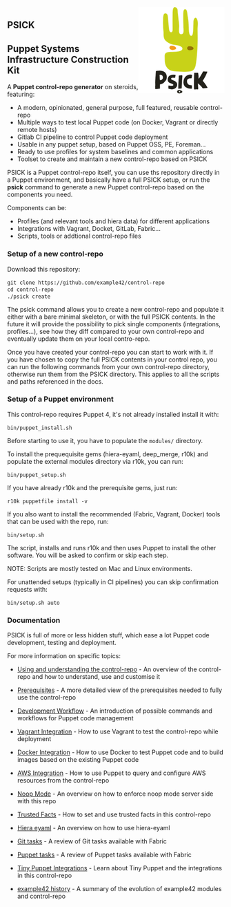 <img align="right" src="html/images/PSICK-logo-200x200.png" />

## PSICK
## Puppet Systems Infrastructure Construction Kit

A **Puppet control-repo generator** on steroids, featuring:

  - A modern, opinionated, general purpose, full featured, reusable control-repo
  - Multiple ways to test local Puppet code (on Docker, Vagrant or directly remote hosts)
  - Gitlab CI pipeline to control Puppet code deployment
  - Usable in any puppet setup, based on Puppet OSS, PE, Foreman...
  - Ready to use profiles for system baselines and common applications
  - Toolset to create and maintain a new control-repo based on PSICK

PSICK is a Puppet control-repo itself, you can use ths repository directly in a Puppet environment,
and basically have a full PSICK setup, or run the **psick** command to generate a new Puppet
control-repo based on the components you need.

Components can be:

  - Profiles (and relevant tools and hiera data) for different applications
  - Integrations with Vagrant, Docket, GitLab, Fabric...
  - Scripts, tools or addtional control-repo files

### Setup of a new control-repo

Download this repository:

    git clone https://github.com/example42/control-repo
    cd control-repo
    ./psick create

The psick command allows you to create a new control-repo and populate it either with a bare
minimal skeleton, or with the full PSICK contents.
In the future it will provide the possibility to pick single components (integrations, profiles...),
see how they diff compared to your own control-repo and eventually update them on your local contro-repo.

Once you have created your control-repo you can start to work with it.
If you have chosen to copy the full PSICK contents in your control repo, you can run the following commands
from your own control-repo directory, otherwise run them from the PSICK directory.
This applies to all the scripts and paths referenced in the docs.


### Setup of a Puppet environment

This control-repo requires Puppet 4, it's not already installed install it with:

    bin/puppet_install.sh

Before starting to use it, you have to populate the ```modules/``` directory.

To install the prequequisite gems (hiera-eyaml, deep_merge, r10k) and populate the external modules directory via r10k, you can run: 

    bin/puppet_setup.sh

If you have already r10k and the prerequisite gems, just run:

    r10k puppetfile install -v

If you also want to install the recommended (Fabric, Vagrant, Docker) tools that can be used with the repo, run:

    bin/setup.sh

The script, installs and runs r10k and then uses Puppet to install the other software. You will be asked to confirm or skip each step.

NOTE: Scripts are mostly tested on Mac and Linux environments.

For unattended setups (typically in CI pipelines) you can skip confirmation requests with:

    bin/setup.sh auto


### Documentation

PSICK is full of more or less hidden stuff, which ease a lot Puppet code development, testing and deployment.

For more information on specific topics:

  - [Using and understanding the control-repo](docs/use.md) - An overview of the control-repo and how to understand, use and customise it
  
  - [Prerequisites](docs/prerequisites.md) - A more detailed view of the prerequisites needed to fully use the control-repo

  - [Development Workflow](docs/workflow.md) - An introduction of possible commands and workflows for Puppet code management

  - [Vagrant Integration](docs/vagrant.md) - How to use Vagrant to test the control-repo while deployment

  - [Docker Integration](docs/docker.md) - How to use Docker to test Puppet code and to build images based on the existing Puppet code

  - [AWS Integration](docs/aws.md) - How to use Puppet to query and configure AWS resources from the control-repo

  - [Noop Mode](docs/noop_mode.md) - An overview on how to enforce noop mode server side with this repo

  - [Trusted Facts](docs/trusted_facts.md) - How to set and use trusted facts in this control-repo

  - [Hiera eyaml](bin/hiera_eyaml.md) - An overview on how to use hiera-eyaml

  - [Git tasks](docs/git.md) - A review of Git tasks available with Fabric

  - [Puppet tasks](docs/puppet.md) - A review of Puppet tasks available with Fabric

  - [Tiny Puppet Integrations](docs/tp.md) - Learn about Tiny Puppet and the integrations in this control-repo

  - [example42 history](docs/example42.md) - A summary of the evolution of example42 modules and control-repo

